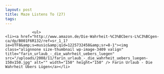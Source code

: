 ```yaml
---
layout: post
title: Maze Listens To (27)
tags:
---
```



                <ul>
    <li><a href="http://www.amazon.de/Die-Wahrheit-%C3%BCbers-L%C3%BCgen-ca/dp/B001F6R132/ref=sr_1_1?ie=UTF8&amp;s=music&amp;qid=1225732458&amp;sr=8-1"><img class="alignnone size-thumbnail wp-image-3409 valign" title="farin_urlaub_-_die_wahrheit_uebers_luegen" src="/uploads/2008/11/farin_urlaub_-_die_wahrheit_uebers_luegen-150x150.jpg" alt="" width="150" height="150" /> Farin Urlaub - Die Wahrheit Übers Lügen</a></li>
</ul>
